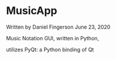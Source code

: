 # MusicApp
Written by Daniel Fingerson 
June 23, 2020

Music Notation GUI, written in Python,

utilizes PyQt: a Python binding of Qt 
